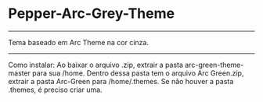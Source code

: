 # Pepper-Arc-Grey-Theme
_____
Tema baseado em Arc Theme na cor cinza.
_____
Como instalar: Ao baixar o arquivo .zip, extrair a pasta arc-green-theme-master para sua /home. Dentro dessa pasta tem o arquivo Arc Green.zip, extrair a pasta Arc-Green para /home/.themes. Se não houver a pasta .themes, é preciso criar uma.

